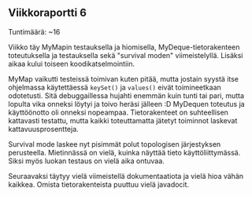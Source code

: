 ## Viikkoraportti 6

Tuntimäärä: ~16 

Viikko täy MyMapin testauksella ja hiomisella, MyDeque-tietorakenteen toteutuksella ja testauksella sekä "survival moden" viimeistelyllä. Lisäksi aikaa kului toiseen koodikatselmointiin.

MyMap vaikutti testeissä toimivan kuten pitää, mutta jostain syystä itse ohjelmassa käytettäessä ```keySet()``` ja ```values()``` eivät toimineetkaan odotetusti. Sitä debuggaillessa hujahti enemmän kuin tunti tai pari, mutta lopulta vika onneksi löytyi ja toivo heräsi jälleen :D 
MyDequen toteutus ja käyttöönotto oli onneksi nopeampaa.
Tietorakenteet on suhteellisen kattavasti testattu, mutta kaikki toteuttamatta jätetyt toiminnot laskevat kattavuusprosentteja.

Survival mode laskee nyt pisimmät polut topologisen järjestyksen perusteella. Mietinnässä on vielä, kuinka näyttää tieto käyttöliittymässä. Siksi myös luokan testaus on vielä aika ontuvaa. 

Seuraavaksi täytyy vielä viimeistellä dokumentaatiota ja vielä hioa vähän kaikkea. Omista tietorakenteista puuttuu vielä javadocit.